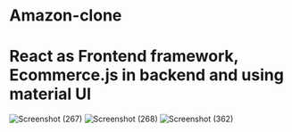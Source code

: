 # Amazon-clone
# React as Frontend framework, Ecommerce.js in backend and using material UI

![Screenshot (267)](https://github.com/OM-TRIPATHI1513/Amazon-clone/assets/90430815/42ba0244-f1eb-4fde-abc3-d089d76c6cea)
![Screenshot (268)](https://github.com/OM-TRIPATHI1513/Amazon-clone/assets/90430815/38f3637f-71b1-4a88-8bde-f7cd29ee4209)
![Screenshot (362)](https://github.com/OM-TRIPATHI1513/Amazon-clone/assets/90430815/16064d92-ef3d-4d58-9bc6-49a8a3593b7c)
